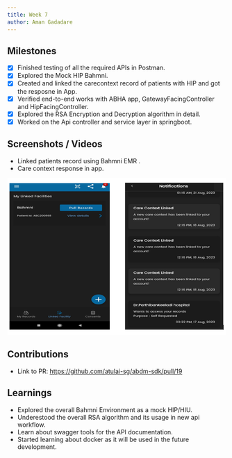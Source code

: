 ```yaml
---
title: Week 7
author: Aman Gadadare
---
```

## Milestones
- [x] Finished testing of all the required  APIs in Postman.
- [x] Explored the Mock HIP Bahmni. 
- [x] Created and linked the  carecontext record of patients  with HIP and got the resposne in App.
- [x] Verified end-to-end works with ABHA app, GatewayFacingController and HipFacingController.
- [x] Explored the  RSA Encryption and Decryption algorithm in detail.
- [x] Worked on the Api controller and service layer in springboot.

## Screenshots / Videos 
- Linked  patients record using Bahmni EMR  .
- Care context response in app.

![ New record  ](https://github.com/AmanGadadare/c4gt-milestones/blob/C4GT-Milestones-DT-ABDM-%5D/assets/Op_consent.PNG?raw=true)

## Contributions
- Link to PR: https://github.com/atulai-sg/abdm-sdk/pull/19

## Learnings
- Explored the overall Bahmni Environment as a mock HIP/HIU.
- Underestood the overall RSA algorithm and its usage in new api workflow.
- Learn about  swagger  tools for the API documentation.
- Started learning about docker as it will be used in the future development.
  
